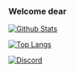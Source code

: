 ### Welcome dear

[![Github Stats](https://github-readme-stats.vercel.app/api?username=0xb4dc0d3x&show_icons=true&hide_border=true&theme=chartreuse-dark)](https://github.com/anuraghazra/github-readme-stats)

[![Top Langs](https://github-readme-stats.vercel.app/api/top-langs/?username=0xb4dc0d3x&theme=chartreuse-dark&show_icons=true&layout=compact)](https://github.com/anuraghazra/github-readme-stats)

[![Discord](https://img.shields.io/badge/Discord-!%20%E2%82%AA%20%7C%20He%C4%B1senberg%234444-7289DA?logo=discord&style=for-the-badgel)](https://google.com)